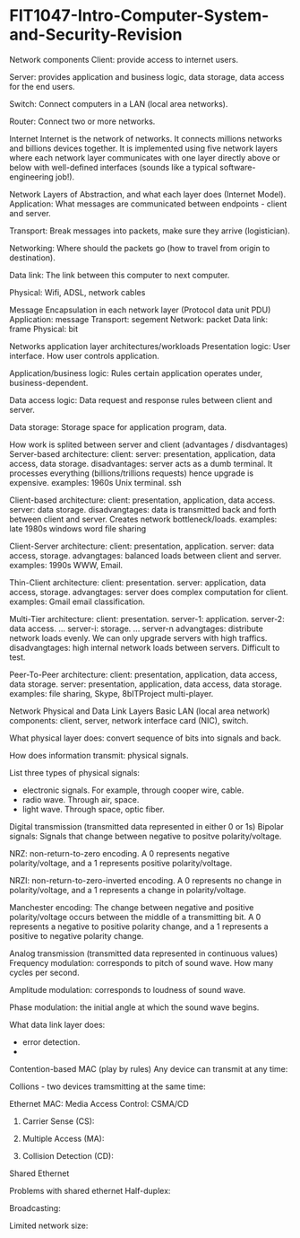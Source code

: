 # FIT1047-Intro-Computer-System-and-Security-Revision



Network components
Client: 
provide access to internet users.

Server:
provides application and business logic, data storage, data access for the end users.

Switch:
Connect computers in a LAN (local area networks).

Router:
Connect two or more networks.

Internet
Internet is the network of networks. It connects millions networks and billions devices together. It is implemented using five network layers where each network layer communicates with one layer directly above or below with well-defined interfaces (sounds like a typical software-engineering job!).

Network Layers of Abstraction, and what each layer does (Internet Model). 
Application:
What messages are communicated between endpoints - client and server.

Transport:
Break messages into packets, make sure they arrive (logistician).

Networking:
Where should the packets go (how to travel from origin to destination).

Data link:
The link between this computer to next computer.

Physical:
Wifi, ADSL, network cables

Message Encapsulation in each network layer (Protocol data unit PDU)
Application: message
Transport: segement
Network: packet
Data link: frame
Physical: bit



Networks application layer architectures/workloads
Presentation logic:
User interface. How user controls application.

Application/business logic:
Rules certain application operates under, business-dependent.

Data access logic:
Data request and response rules between client and server.

Data storage:
Storage space for application program, data.

How work is splited between server and client (advantages / disdvantages)
Server-based architecture:
client: 
server: presentation, application, data access, data storage. 
disadvantages: server acts as a dumb terminal. It processes everything (billions/trillions requests) hence upgrade is expensive.
examples: 1960s Unix terminal. ssh

Client-based architecture:
client: presentation, application, data access.
server: data storage.
disadvangtages: data is transmitted back and forth between client and server. Creates network bottleneck/loads.
examples: late 1980s windows word file sharing

Client-Server architecture:
client: presentation, application.
server: data access, storage.
advangtages: balanced loads between client and server.
examples: 1990s WWW, Email.

Thin-Client architecture:
client: presentation.
server: application, data access, storage.
advangtages: server does complex computation for client.
examples: Gmail email classification.

Multi-Tier architecture:
client: presentation.
server-1: application.
server-2: data access.
...
server-i: storage.
...
server-n
advangtages: distribute network loads evenly. We can only upgrade servers with high traffics.
disadvangtages: high internal network loads between servers. Difficult to test.    

Peer-To-Peer architecture:
client: presentation, application, data access, data storage. 
server: presentation, application, data access, data storage. 
examples: file sharing, Skype, 8bITProject multi-player.



Network Physical and Data Link Layers
Basic LAN (local area network) components:
client, server, network interface card (NIC), switch.

What physical layer does:
convert sequence of bits into signals and back.

How does information transmit:
physical signals.

List three types of physical signals:
- electronic signals. For example, through cooper wire, cable.
- radio wave. Through air, space.
- light wave. Through space, optic fiber.

Digital transmission (transmitted data represented in either 0 or 1s)
Bipolar signals:
Signals that change between negative to positve polarity/voltage.

NRZ: 
non-return-to-zero encoding. A 0 represents negative polarity/voltage, and a 1 represents positive polarity/voltage.

NRZI:
non-return-to-zero-inverted encoding. A 0 represents no change in polarity/voltage, and a 1 represents a change in polarity/voltage.

Manchester encoding:
The change between negative and positive polarity/voltage occurs between the middle of a transmitting bit. A 0 represents a negative to positive polarity change, and a 1 represents a positive to negative polarity change.

Analog transmission (transmitted data represented in continuous values)
Frequency modulation:
corresponds to pitch of sound wave. How many cycles per second.

Amplitude modulation:
corresponds to loudness of sound wave. 

Phase modulation:
the initial angle at which the sound wave begins.

What data link layer does:

- error detection.
- 
Contention-based MAC (play by rules)
Any device can transmit at any time:

Collions - two devices tramsmitting at the same time:

Ethernet MAC:
Media Access Control: CSMA/CD
1) Carrier Sense (CS):

2) Multiple Access (MA):

3) Collision Detection (CD):

Shared Ethernet

Problems with shared ethernet
Half-duplex:

Broadcasting:

Limited network size:
